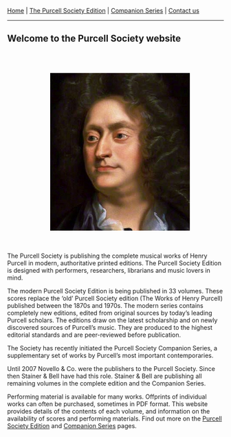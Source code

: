 [Home](/index.md)  |  [The Purcell Society Edition](/purcell-society-edition.md)  |  [Companion Series](/purcell-society-companion-series.md)  |  [Contact us](/contact-us.md)

***  

## Welcome to the Purcell Society website  

<img src="henry_purcell_by_closterman.jpg" alt="Henry Purcell by Closterman" align="left" hspace="100" vspace="50"/>

The Purcell Society is publishing the complete musical works of Henry Purcell in modern, authoritative printed editions. The Purcell Society Edition is designed with performers, researchers, librarians and music lovers in mind.   

The modern Purcell Society Edition is being published in 33 volumes. These scores replace the ‘old’ Purcell Society edition (The Works of Henry Purcell) published between the 1870s and 1970s. The modern series contains completely new editions, edited from original sources by today’s leading Purcell scholars. The editions draw on the latest scholarship and on newly discovered sources of Purcell’s music. They are produced to the highest editorial standards and are peer-reviewed before publication.  

The Society has recently initiated the Purcell Society Companion Series, a supplementary set of works by Purcell’s most important contemporaries.  

Until 2007 Novello & Co. were the publishers to the Purcell Society. Since then Stainer & Bell have had this role. Stainer & Bell are publishing all remaining volumes in the complete edition and the Companion Series.  

Performing material is available for many works. Offprints of individual works can often be purchased, sometimes in PDF format. This website provides details of the contents of each volume, and information on the availability of scores and performing materials.  Find out more on the [Purcell Society Edition](/purcell-society-edition.md) and [Companion Series](/purcell-society-companion-series.md) pages.  
